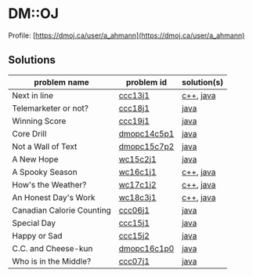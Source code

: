 
# DM::OJ 

Profile: [https://dmoj.ca/user/a_ahmann](https://dmoj.ca/user/a_ahmann)

## Solutions

|__problem name__|__problem id__|__solution(s)__|
|----------------|--------------|---------------|
| Next in line |[ccc13j1](https://dmoj.ca/problem/ccc13j1)| [c++](./solutions/ccc13j1/solution.cpp), [java](./solutions/ccc13j1/solution.java) |
| Telemarketer or not? | [ccc18j1](https://dmoj.ca/problem/ccc18j1) | [java](./solutions/ccc18j1/solution.java) |
| Winning Score | [ccc19j1](https://dmoj.ca/problem/ccc19j1) | [java](./solutions/ccc19j1/solution.java) |
| Core Drill | [dmopc14c5p1](https://dmoj.ca/problem/dmopc14c5p1) | [java](./solutions/dmopc14c5p1/solution.java) | 
| Not a Wall of Text | [dmopc15c7p2](https://dmoj.ca/problem/dmopc15c7p2) | [java](./solutions/dmopc15c7p2/solution.java) |
| A New Hope | [wc15c2j1](https://dmoj.ca/problem/wc15c2j1) | [java](./solutions/wc15c2j1/solution.java) |
| A Spooky Season | [wc16c1j1](https://dmoj.ca/problem/wc16c1j1) | [c++](./solutions/wc16c1j1/solution.cpp), [java](./solutions/wc16c1j1/solution.java) |
| How's the Weather? | [wc17c1j2](https://dmoj.ca/problem/wc17c1j2) | [c++](./solutions/wc17c1j2/solution.cpp), [java](./solutions/wc17c1j2/solution.java) |
| An Honest Day's Work | [wc18c3j1](https://dmoj.ca/problem/wc18c3j1) | [c++](./solutions/wc18c3j1/solution.cpp), [java](./solutions/wc18c3j1/solution.java) |
| Canadian Calorie Counting | [ccc06j1](https://dmoj.ca/problem/ccc06j1) | [java](./solutions/ccc06j1/solution.java) |
| Special Day | [ccc15j1](https://dmoj.ca/problem/ccc15j1) | [java](./solutions/ccc15j1/solution.java) |
| Happy or Sad | [ccc15j2](https://dmoj.ca/problem/ccc15j2) | [java](./solutions/ccc15j2/solution.java) |
| C.C. and Cheese-kun | [dmopc16c1p0](https://dmoj.ca/problem/dmopc16c1p0) | [java](./solutions/dmopc16c1p0/solutions.java) | 
| Who is in the Middle? | [ccc07j1](https://dmoj.ca/problem/ccc07j1) | [java](./solutions/ccc07j1/solution.java) |
